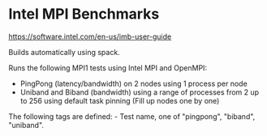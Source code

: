 # Intel MPI Benchmarks

https://software.intel.com/en-us/imb-user-guide

Builds automatically using spack.

Runs the following MPI1 tests using Intel MPI and OpenMPI:
- PingPong (latency/bandwidth) on 2 nodes using 1 process per node
- Uniband and Biband (bandwidth) using a range of processes from 2 up to 256 using default task pinning (Fill up nodes one by one)

The following tags are defined:
    - Test name, one of "pingpong", "biband", "uniband".
